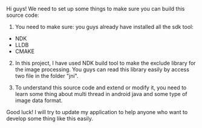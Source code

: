 Hi guys!
We need to set up some things to make sure you can build this source code:
1. You need to make sure: you guys already have installed all the sdk tool: 
- NDK
- LLDB 
- CMAKE
 
2. In this project, I have used NDK build tool to make the exclude library for the image processing. 
You guys can read this library easily by access two file in the folder "jni".

3. To understand this source code and extend or modify it, you need to learn some thing about multi
thread in android java and some type of image data format. 

Good luck! I will try to update my application to help anyone who want to develop some thing like this easily. 

